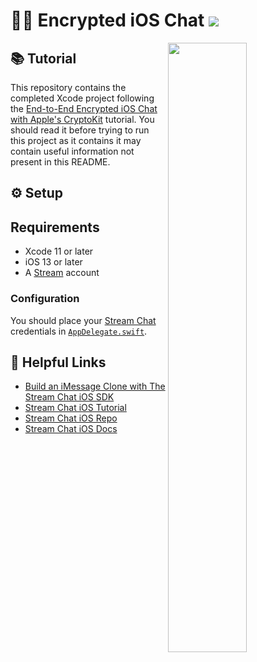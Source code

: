 # 🔐📲 Encrypted iOS Chat  [![](https://img.shields.io/twitter/url?url=https%3A%2F%2Fgithub.com%2FGetStream%2Fencrypted-web-chat)](https://twitter.com/intent/tweet?text=Want%20to%20secure%20your%20iOS%20chat%20app%20with%20Apple%27s%20CryptoKit%20Framework%3F%20Learn%20how%3A&url=https%3A%2F%2Fgithub.com%2FGetStream%2Fencrypted-ios-chat)

<img align="right" src="https://i.imgur.com/7aTLaWG.png" width="50%" />

## 📚 Tutorial

This repository contains the completed Xcode project following the [End-to-End Encrypted iOS Chat with Apple's CryptoKit](https://getstream.io/blog/ios-cryptokit-framework-chat/) tutorial. You should read it before trying to run this project as it contains it may contain useful information not present in this README.

## ⚙️ Setup

## Requirements
- Xcode 11 or later
- iOS 13 or later
- A [Stream](https://getstream.io/accounts/signup/) account

### Configuration

You should place your [Stream Chat](https://getstream.io/chat) credentials in [`AppDelegate.swift`](EncryptedChat/EncryptedChat/AppDelegate.swift#L21-L23).

## 🔗 Helpful Links

- [Build an iMessage Clone with The Stream Chat iOS SDK](https://getstream.io/blog/build-imessage-clone/)
- [Stream Chat iOS Tutorial](https://getstream.io/tutorials/ios-chat/)
- [Stream Chat iOS Repo](https://github.com/GetStream/stream-chat-swift/)
- [Stream Chat iOS Docs](http://getstream.io/chat/docs?language=swift)
